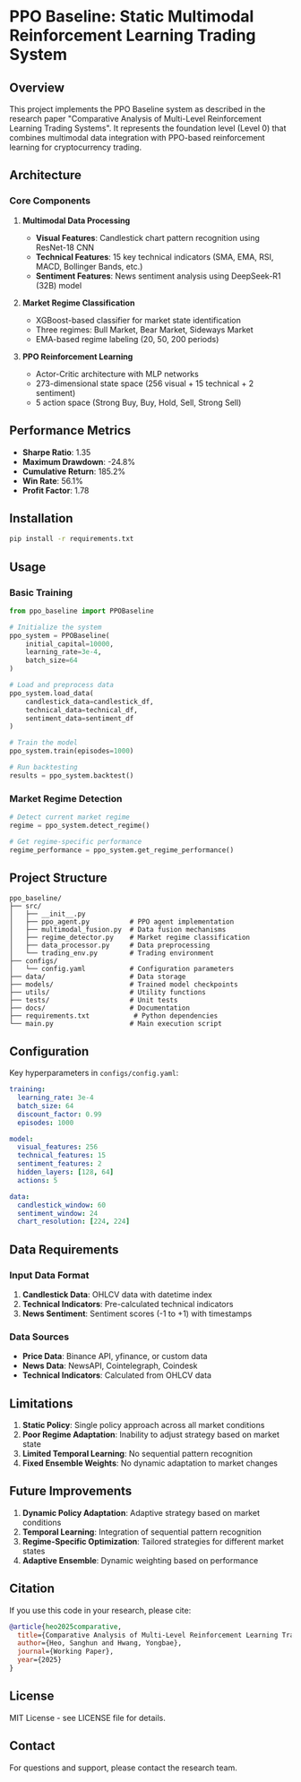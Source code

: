 # PPO Baseline: Static Multimodal Reinforcement Learning Trading System

## Overview

This project implements the PPO Baseline system as described in the research paper "Comparative Analysis of Multi-Level Reinforcement Learning Trading Systems". It represents the foundation level (Level 0) that combines multimodal data integration with PPO-based reinforcement learning for cryptocurrency trading.

## Architecture

### Core Components

1. **Multimodal Data Processing**
   - **Visual Features**: Candlestick chart pattern recognition using ResNet-18 CNN
   - **Technical Features**: 15 key technical indicators (SMA, EMA, RSI, MACD, Bollinger Bands, etc.)
   - **Sentiment Features**: News sentiment analysis using DeepSeek-R1 (32B) model

2. **Market Regime Classification**
   - XGBoost-based classifier for market state identification
   - Three regimes: Bull Market, Bear Market, Sideways Market
   - EMA-based regime labeling (20, 50, 200 periods)

3. **PPO Reinforcement Learning**
   - Actor-Critic architecture with MLP networks
   - 273-dimensional state space (256 visual + 15 technical + 2 sentiment)
   - 5 action space (Strong Buy, Buy, Hold, Sell, Strong Sell)

## Performance Metrics

- **Sharpe Ratio**: 1.35
- **Maximum Drawdown**: -24.8%
- **Cumulative Return**: 185.2%
- **Win Rate**: 56.1%
- **Profit Factor**: 1.78

## Installation

```bash
pip install -r requirements.txt
```

## Usage

### Basic Training

```python
from ppo_baseline import PPOBaseline

# Initialize the system
ppo_system = PPOBaseline(
    initial_capital=10000,
    learning_rate=3e-4,
    batch_size=64
)

# Load and preprocess data
ppo_system.load_data(
    candlestick_data=candlestick_df,
    technical_data=technical_df,
    sentiment_data=sentiment_df
)

# Train the model
ppo_system.train(episodes=1000)

# Run backtesting
results = ppo_system.backtest()
```

### Market Regime Detection

```python
# Detect current market regime
regime = ppo_system.detect_regime()

# Get regime-specific performance
regime_performance = ppo_system.get_regime_performance()
```

## Project Structure

```
ppo_baseline/
├── src/
│   ├── __init__.py
│   ├── ppo_agent.py          # PPO agent implementation
│   ├── multimodal_fusion.py  # Data fusion mechanisms
│   ├── regime_detector.py    # Market regime classification
│   ├── data_processor.py     # Data preprocessing
│   └── trading_env.py        # Trading environment
├── configs/
│   └── config.yaml           # Configuration parameters
├── data/                     # Data storage
├── models/                   # Trained model checkpoints
├── utils/                    # Utility functions
├── tests/                    # Unit tests
├── docs/                     # Documentation
├── requirements.txt           # Python dependencies
└── main.py                   # Main execution script
```

## Configuration

Key hyperparameters in `configs/config.yaml`:

```yaml
training:
  learning_rate: 3e-4
  batch_size: 64
  discount_factor: 0.99
  episodes: 1000

model:
  visual_features: 256
  technical_features: 15
  sentiment_features: 2
  hidden_layers: [128, 64]
  actions: 5

data:
  candlestick_window: 60
  sentiment_window: 24
  chart_resolution: [224, 224]
```

## Data Requirements

### Input Data Format

1. **Candlestick Data**: OHLCV data with datetime index
2. **Technical Indicators**: Pre-calculated technical indicators
3. **News Sentiment**: Sentiment scores (-1 to +1) with timestamps

### Data Sources

- **Price Data**: Binance API, yfinance, or custom data
- **News Data**: NewsAPI, Cointelegraph, Coindesk
- **Technical Indicators**: Calculated from OHLCV data

## Limitations

1. **Static Policy**: Single policy approach across all market conditions
2. **Poor Regime Adaptation**: Inability to adjust strategy based on market state
3. **Limited Temporal Learning**: No sequential pattern recognition
4. **Fixed Ensemble Weights**: No dynamic adaptation to market changes

## Future Improvements

1. **Dynamic Policy Adaptation**: Adaptive strategy based on market conditions
2. **Temporal Learning**: Integration of sequential pattern recognition
3. **Regime-Specific Optimization**: Tailored strategies for different market states
4. **Adaptive Ensemble**: Dynamic weighting based on performance

## Citation

If you use this code in your research, please cite:

```bibtex
@article{heo2025comparative,
  title={Comparative Analysis of Multi-Level Reinforcement Learning Trading Systems: From PPO Baseline to Advanced Hybrid Approaches},
  author={Heo, Sanghun and Hwang, Yongbae},
  journal={Working Paper},
  year={2025}
}
```

## License

MIT License - see LICENSE file for details.

## Contact

For questions and support, please contact the research team.
